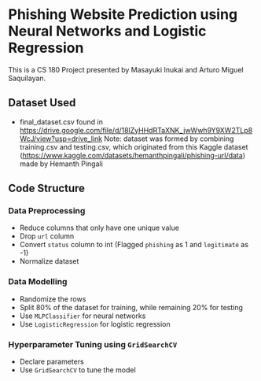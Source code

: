 # Phishing Website Prediction using Neural Networks and Logistic Regression

This is a CS 180 Project presented by Masayuki Inukai and Arturo Miguel Saquilayan.

## Dataset Used

- final_dataset.csv found in https://drive.google.com/file/d/18lZyHHdRTaXNK_jwWwh9Y9XW2TLp8WcJ/view?usp=drive_link
  Note: dataset was formed by combining training.csv and testing.csv, which originated from this Kaggle dataset (https://www.kaggle.com/datasets/hemanthpingali/phishing-url/data) made by Hemanth Pingali

## Code Structure

### Data Preprocessing

- Reduce columns that only have one unique value
- Drop `url` column
- Convert `status` column to int (Flagged `phishing` as 1 and `legitimate` as -1)
- Normalize dataset

### Data Modelling

- Randomize the rows
- Split 80% of the dataset for training, while remaining 20% for testing
- Use `MLPClassifier` for neural networks
- Use `LogisticRegression` for logistic regression

### Hyperparameter Tuning using `GridSearchCV`

- Declare parameters
- Use `GridSearchCV` to tune the model
